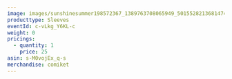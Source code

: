 ```yaml
---
image: images/sunshinesummer198572367_1389763708065949_5015528213681474359_n.jpg
producttype: Sleeves
eventId: c-vLkg_Y6KL-c
weight: 0
pricings:
  - quantity: 1
    price: 25
asin: s-M0vojEx_q-s
merchandise: comiket
---
```

